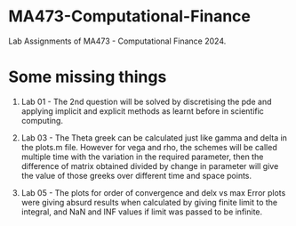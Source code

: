 # MA473-Computational-Finance
Lab Assignments of MA473 - Computational Finance 2024.

# Some missing things
1. Lab 01 - The 2nd question will be solved by discretising the pde and applying implicit and explicit methods as learnt before in scientific computing.

2. Lab 03 - The Theta greek can be calculated just like gamma and delta in the plots.m file. However for vega and rho, the schemes will be called multiple time with the variation in the required parameter, then the difference of matrix obtained divided by change in parameter will give the value of those greeks over different time and space points.

3. Lab 05 - The plots for order of convergence and delx vs max Error plots were giving absurd results when calculated by giving finite limit to the integral, and NaN and INF values if limit was passed to be infinite.